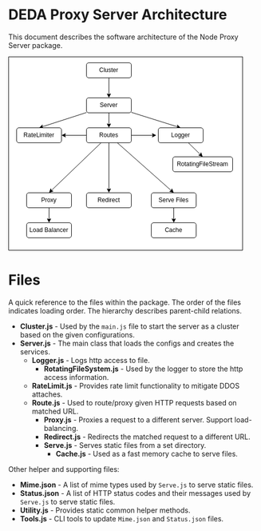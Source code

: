 # DEDA Proxy Server Architecture

This document describes the software architecture of the Node Proxy Server package.

![Architecture](./Architecture.png)

# Files

A quick reference to the files within the package. The order of the files indicates loading order. The hierarchy describes parent-child relations.

- **Cluster.js** - Used by the `main.js` file to start the server as a cluster based on the given configurations.
- **Server.js** - The main class that loads the configs and creates the services.
    - **Logger.js** - Logs http access to file.
        - **RotatingFileSystem.js** - Used by the logger to store the http access information.
    - **RateLimit.js** - Provides rate limit functionality to mitigate DDOS attaches.
    - **Route.js** - Used to route/proxy given HTTP requests based on matched URL. 
        - **Proxy.js** - Proxies a request to a different server. Support load-balancing.
        - **Redirect.js** - Redirects the matched request to a different URL.
        - **Serve.js** - Serves static files from a set directory.
            - **Cache.js** - Used as a fast memory cache to serve files.

Other helper and supporting files:

- **Mime.json** - A list of mime types used by `Serve.js` to serve static files.
- **Status.json** - A list of HTTP status codes and their messages used by `Serve.js` to serve static files.
- **Utility.js** - Provides static common helper methods.
- **Tools.js** - CLI tools to update `Mime.json` and `Status.json` files.